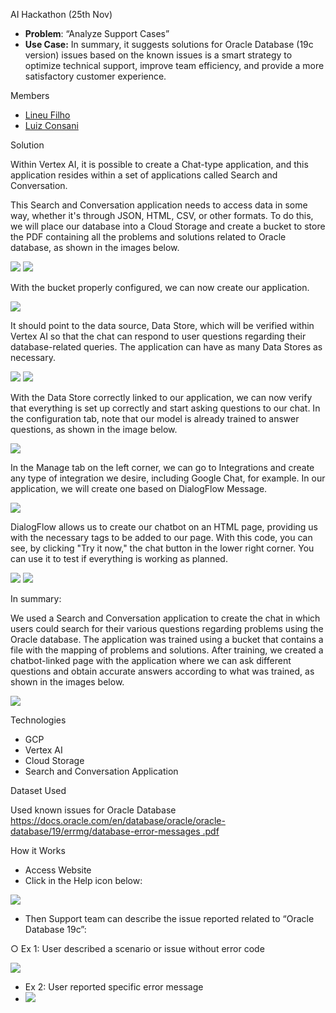 ﻿AI Hackathon (25th Nov)

- **Problem**: “Analyze Support Cases”
- **Use Case:** In summary, it suggests solutions for Oracle Database (19c version) issues based on the known issues is a smart strategy to optimize technical support, improve team efficiency, and provide a more satisfactory customer experience.

Members

- [Lineu Filho](mailto:lineu.filho@avenuecode.com)
- [Luiz Consani](mailto:luiz.consani@avenuecode.com)

Solution

Within Vertex AI, it is possible to create a Chat-type application, and this application resides within a set of applications called Search and Conversation.

This Search and Conversation application needs to access data in some way, whether it's through JSON, HTML, CSV, or other formats. To do this, we will place our database into a Cloud Storage and create a bucket to store the PDF containing all the problems and solutions related to Oracle database, as shown in the images below.

![](imagens_doc/doc1)
![](imagens_doc/doc2)

With the bucket properly configured, we can now create our application.

![](imagens_doc/doc3)

It should point to the data source, Data Store, which will be verified within Vertex AI so that the chat can respond to user questions regarding their database-related queries. The application can have as many Data Stores as necessary.

![](imagens_doc/doc4)
![](imagens_doc/doc5)

With the Data Store correctly linked to our application, we can now verify that everything is set up correctly and start asking questions to our chat. In the configuration tab, note that our model is already trained to answer questions, as shown in the image below.

![](imagens_doc/doc6)

In the Manage tab on the left corner, we can go to Integrations and create any type of integration we desire, including Google Chat, for example. In our application, we will create one based on DialogFlow Message.

![](imagens_doc/doc7)

DialogFlow allows us to create our chatbot on an HTML page, providing us with the necessary tags to be added to our page. With this code, you can see, by clicking "Try it now," the chat button in the lower right corner. You can use it to test if everything is working as planned.

![](imagens_doc/doc8)
![](imagens_doc/doc8)

In summary:

We used a Search and Conversation application to create the chat in which users could search for their various questions regarding problems using the Oracle database. The application was trained using a bucket that contains a file with the mapping of problems and solutions. After training, we created a chatbot-linked page with the application where we can ask different questions and obtain accurate answers according to what was trained, as shown in the images below.

![](imagens_doc/doc10)


Technologies

- GCP
- Vertex AI
- Cloud Storage
- Search and Conversation Application

Dataset Used

Used known issues for Oracle Database [https://docs.oracle.com/en/database/oracle/oracle-database/19/errmg/database-error-messages .pdf](https://docs.oracle.com/en/database/oracle/oracle-database/19/errmg/database-error-messages.pdf)

How it Works

- Access Website
- Click in the Help icon below:

![](images/Aspose.Words.3af5fd2b-3dee-4385-afc5-e2522ae52a8d.003.png)

- Then Support team can describe the issue reported related to “Oracle Database 19c”:

○ Ex 1: User described a scenario or issue without error code

![](Aspose.Words.3af5fd2b-3dee-4385-afc5-e2522ae52a8d.004.png)

- Ex 2: User reported specific error message
- ![](images/Aspose.Words.3af5fd2b-3dee-4385-afc5-e2522ae52a8d.005.png)
